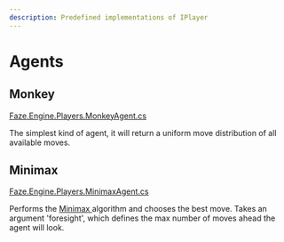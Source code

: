 ```yaml
---
description: Predefined implementations of IPlayer
---
```


# Agents

## Monkey

[Faze.Engine.Players.MonkeyAgent.cs](https://github.com/b-faze/faze/blob/78454a4f3a571e8fdc321855094402a153871759/src/libraries/Faze.Engine/Faze.Engine/Players/MonkeyAgent.cs)

The simplest kind of agent, it will return a uniform move distribution of all available moves.



## Minimax

[Faze.Engine.Players.MinimaxAgent.cs](https://github.com/b-faze/faze/blob/78454a4f3a571e8fdc321855094402a153871759/src/libraries/Faze.Engine/Faze.Engine/Players/MonkeyAgent.cs)

Performs the [Minimax ](https://en.wikipedia.org/wiki/Minimax)algorithm and chooses the best move. Takes an argument 'foresight', which defines the max number of moves ahead the agent will look.



